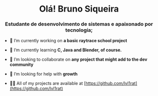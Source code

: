 <h1 align="center">Olá! Bruno Siqueira</h1>  
<h3 align="center">Estudante de desenvolvimento de sistemas e apaixonado por tecnología;</h3>

- 🔭 I’m currently working on **a basic raytrace school project**  

- 🌱 I’m currently learning **C, Java and Blender, of course.**  

- 👯 I’m looking to collaborate on **any project that might add to the dev community**  

- 🤝 I’m looking for help with **growth**  

- 👨‍💻 All of my projects are available at [https://github.com/lvl1rat](https://github.com/lvl1rat)  


